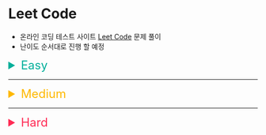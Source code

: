 # Leet Code

- 온라인 코딩 테스트 사이트 [Leet Code](https://leetcode.com/problemset/all/?page=1) 문제 풀이
- 난이도 순서대로 진행 할 예정

<details>
<summary style="color:#02AF9A; font-size:24px;">Easy</summary>

> [Leet Code > Easy](https://leetcode.com/problemset/all/?page=1&difficulty=EASY)

- [Two Sum](https://github.com/preview-test/leetcode/blob/main/Easy/Two%20Sum.md)

- [Reverse Integer](https://github.com/preview-test/leetcode/blob/main/Easy/Reverse%20Integer.md)

- [Palindrome Number](https://github.com/preview-test/leetcode/blob/main/Easy/Palindrome%20Number.md)

- [Roman to Integer](https://github.com/preview-test/leetcode/blob/main/Easy/Roman%20to%20Integer.md)

- [Longest Common Prefix](https://github.com/preview-test/leetcode/blob/main/Easy/Longest%20Common%20Prefix.md)

- [Valid Parentheses](https://github.com/preview-test/leetcode/blob/main/Easy/Valid%20Parentheses.md)

- [Implement strStr](https://github.com/preview-test/leetcode/blob/main/Easy/Implement%20strStr.md)

- [Search Insert Position](https://github.com/preview-test/leetcode/blob/main/Easy/Search%20Insert%20Position.md)

- [Maximum Subarray](https://github.com/preview-test/leetcode/blob/main/Easy/Maximum%20Subarray.md)

</details>

<hr />

<details>
<summary style="color:#FEB800; font-size:24px;">Medium</summary>

</details>

<hr />

<details>
<summary style="color:#FF2C55; font-size:24px;">Hard</summary>

</details>

